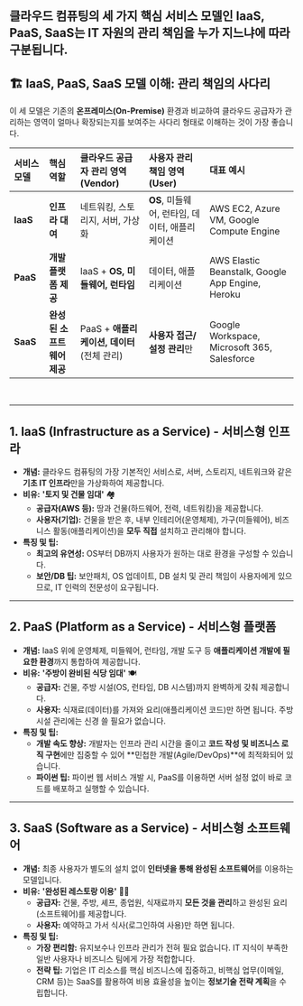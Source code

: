 클라우드 컴퓨팅의 세 가지 핵심 서비스 모델인 **IaaS, PaaS, SaaS**는 IT 자원의 관리 책임을 누가 지느냐에 따라 구분됩니다. 
-----

## 🏗️ IaaS, PaaS, SaaS 모델 이해: 관리 책임의 사다리

이 세 모델은 기존의 **온프레미스(On-Premise)** 환경과 비교하여 클라우드 공급자가 관리하는 영역이 얼마나 확장되는지를 보여주는 사다리 형태로 이해하는 것이 가장 좋습니다.

| 서비스 모델 | 핵심 역할 | 클라우드 공급자 관리 영역 (Vendor) | 사용자 관리 책임 영역 (User) | 대표 예시 |
| :--- | :--- | :--- | :--- | :--- |
| **IaaS** | **인프라 대여** | 네트워킹, 스토리지, 서버, 가상화 | **OS**, 미들웨어, 런타임, 데이터, 애플리케이션 | AWS EC2, Azure VM, Google Compute Engine |
| **PaaS** | **개발 플랫폼 제공** | IaaS + **OS, 미들웨어, 런타임** | 데이터, 애플리케이션 | AWS Elastic Beanstalk, Google App Engine, Heroku |
| **SaaS** | **완성된 소프트웨어 제공** | PaaS + **애플리케이션, 데이터** (전체 관리) | **사용자 접근/설정 관리**만 | Google Workspace, Microsoft 365, Salesforce |

<br>

-----

## 1\. IaaS (Infrastructure as a Service) - 서비스형 인프라

  * **개념:** 클라우드 컴퓨팅의 가장 기본적인 서비스로, 서버, 스토리지, 네트워크와 같은 **기초 IT 인프라**만을 가상화하여 제공합니다.
  * **비유:** **'토지 및 건물 임대'** 🏘️
      * **공급자(AWS 등):** 땅과 건물(하드웨어, 전력, 네트워킹)을 제공합니다.
      * **사용자(기업):** 건물을 받은 후, 내부 인테리어(운영체제), 가구(미들웨어), 비즈니스 활동(애플리케이션)을 **모두 직접** 설치하고 관리해야 합니다.
  * **특징 및 팁:**
      * **최고의 유연성:** OS부터 DB까지 사용자가 원하는 대로 환경을 구성할 수 있습니다.
      * **보안/DB 팁:** 보안패치, OS 업데이트, DB 설치 및 관리 책임이 사용자에게 있으므로, IT 인력의 전문성이 요구됩니다.

-----

## 2\. PaaS (Platform as a Service) - 서비스형 플랫폼

  * **개념:** IaaS 위에 운영체제, 미들웨어, 런타임, 개발 도구 등 **애플리케이션 개발에 필요한 환경**까지 통합하여 제공합니다.
  * **비유:** **'주방이 완비된 식당 임대'** 🍽️
      * **공급자:** 건물, 주방 시설(OS, 런타임, DB 시스템)까지 완벽하게 갖춰 제공합니다.
      * **사용자:** 식재료(데이터)를 가져와 요리(애플리케이션 코드)만 하면 됩니다. 주방 시설 관리에는 신경 쓸 필요가 없습니다.
  * **특징 및 팁:**
      * **개발 속도 향상:** 개발자는 인프라 관리 시간을 줄이고 **코드 작성 및 비즈니스 로직 구현**에만 집중할 수 있어 \*\*민첩한 개발(Agile/DevOps)\*\*에 최적화되어 있습니다.
      * **파이썬 팁:** 파이썬 웹 서비스 개발 시, PaaS를 이용하면 서버 설정 없이 바로 코드를 배포하고 실행할 수 있습니다.

-----

## 3\. SaaS (Software as a Service) - 서비스형 소프트웨어

  * **개념:** 최종 사용자가 별도의 설치 없이 **인터넷을 통해 완성된 소프트웨어**를 이용하는 모델입니다.
  * **비유:** **'완성된 레스토랑 이용'** 🧑‍💻
      * **공급자:** 건물, 주방, 셰프, 종업원, 식재료까지 **모든 것을 관리**하고 완성된 요리(소프트웨어)를 제공합니다.
      * **사용자:** 예약하고 가서 식사(로그인하여 사용)만 하면 됩니다.
  * **특징 및 팁:**
      * **가장 편리함:** 유지보수나 인프라 관리가 전혀 필요 없습니다. IT 지식이 부족한 일반 사용자나 비즈니스 팀에게 가장 적합합니다.
      * **전략 팁:** 기업은 IT 리소스를 핵심 비즈니스에 집중하고, 비핵심 업무(이메일, CRM 등)는 SaaS를 활용하여 비용 효율성을 높이는 **정보기술 전략 계획**을 수립합니다.
